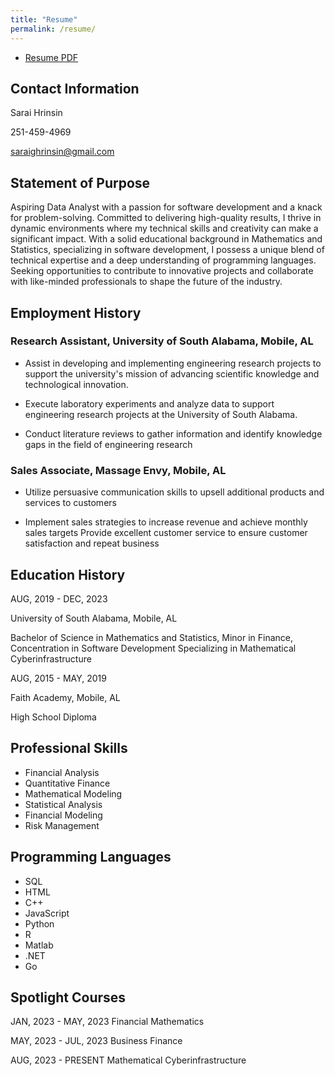 ```yaml
---
title: "Resume"
permalink: /resume/
---
```

+ [Resume PDF](https://SaraiHrinsinMA490.github.io/eportfolio-saraihrinsin/assets/Sarai-Hrinsin-Resume(3).pdf)

## Contact Information
Sarai Hrinsin

251-459-4969

saraighrinsin@gmail.com

## Statement of Purpose
Aspiring Data Analyst with a passion for software development and a knack for problem-solving. Committed to delivering high-quality results, I thrive in dynamic environments where my technical skills and creativity can make a significant impact. With a solid educational background in Mathematics and Statistics, specializing in software development, I possess a unique blend of technical expertise and a deep understanding of programming languages. Seeking opportunities to contribute to innovative projects and collaborate with like-minded professionals to shape the future of the industry.


## Employment History

### Research Assistant, University of South Alabama, Mobile, AL

- Assist in developing and implementing engineering research projects to support the
university's mission of advancing scientific knowledge and technological innovation.

- Execute laboratory experiments and analyze data to support engineering research projects
at the University of South Alabama.

- Conduct literature reviews to gather information and identify knowledge gaps in the field of
engineering research


### Sales Associate, Massage Envy, Mobile, AL

- Utilize persuasive communication skills to upsell additional products and services to
customers

- Implement sales strategies to increase revenue and achieve monthly sales targets
Provide excellent customer service to ensure customer satisfaction and repeat business

## Education History
AUG, 2019 - DEC, 2023

University of South Alabama, Mobile, AL

Bachelor of Science in Mathematics and Statistics, Minor in Finance, Concentration in Software Development Specializing in Mathematical Cyberinfrastructure


AUG, 2015 - MAY, 2019

Faith Academy, Mobile, AL

High School Diploma

## Professional Skills
- Financial Analysis
- Quantitative Finance
- Mathematical Modeling
- Statistical Analysis
- Financial Modeling
- Risk Management

## Programming Languages
- SQL
- HTML
- C++
- JavaScript
- Python
- R
- Matlab
- .NET
- Go

## Spotlight Courses
JAN, 2023 - MAY, 2023
Financial Mathematics


MAY, 2023 - JUL, 2023
Business Finance


AUG, 2023 - PRESENT
Mathematical Cyberinfrastructure
